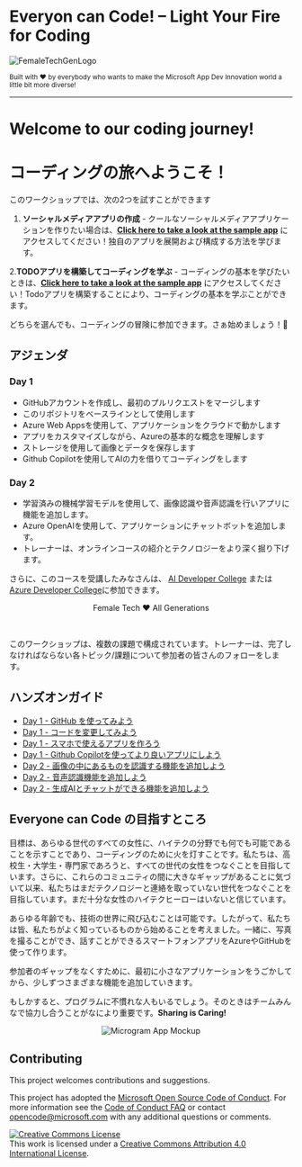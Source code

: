 # Everyon can Code! – Light Your Fire for Coding

![FemaleTechGenLogo](./img/BannerEveryoneCanCode.png)

  <p>
    <sub>Built with ❤ by everybody who wants to make the Microsoft App Dev Innovation world a little bit more diverse! </sub>
  </p>

</div>

<hr>

# Welcome to our coding journey!
# コーディングの旅へようこそ！


このワークショップでは、次の2つを試すことができます

1. **ソーシャルメディアアプリの作成**  - クールなソーシャルメディアアプリケーションを作りたい場合は、**[Click here to take a look at the sample app](https://github.com/microsoft/everyonecancode)** にアクセスしてください！独自のアプリを展開および構成する方法を学びます。

2.**TODOアプリを構築してコーディングを学ぶ**  - コーディングの基本を学びたいときは、**[Click here to take a look at the sample app](https://github.com/microsoft/everyonecancode)** にアクセスしてください！Todoアプリを構築することにより、コーディングの基本を学ぶことができます。


どちらを選んでも、コーディングの冒険に参加できます。さぁ始めましょう！🚀

## アジェンダ

### Day 1
- GitHubアカウントを作成し、最初のプルリクエストをマージします
- このリポジトリをベースラインとして使用します
- Azure Web Appsを使用して、アプリケーションをクラウドで動かします
- アプリをカスタマイズしながら、Azureの基本的な概念を理解します
- ストレージを使用して画像とデータを保存します
- Github Copilotを使用してAIの力を借りてコーディングをします


### Day 2
- 学習済みの機械学習モデルを使用して、画像認識や音声認識を行いアプリに機能を追加します。
- Azure OpenAIを使用して、アプリケーションにチャットボットを追加します。
- トレーナーは、オンラインコースの紹介とテクノロジーをより深く掘り下げます。

さらに、このコースを受講したみなさんは、 [AI Developer College](https://github.com/azuredevcollege/aidevcollege) または[Azure Developer College](https://github.com/azuredevcollege/trainingdays)に参加できます。

<div align="center">
  <p> Female Tech ❤︎ All Generations</p>
</div>

<br>

このワークショップは、複数の課題で構成されています。トレーナーは、完了しなければならない各トピック/課題について参加者の皆さんのフォローをします。

## ハンズオンガイド

- [Day 1 - GitHub を使ってみよう](instructions/ja/day1/GitHub/README.md)
- [Day 1 - コードを変更してみよう](instructions/ja/day1/ApplicationPart1/README.md)
- [Day 1 - スマホで使えるアプリを作ろう ](instructions/ja/day1/ApplicationPart2/README.md)
- [Day 1 - Github Copilotを使ってより良いアプリにしよう](instructions/ja/day1/ApplicationPart3/README.md)
- [Day 2 - 画像の中にあるものを認識する機能を追加しよう](instructions/ja/day2/Vision/README.md)
- [Day 2 - 音声認識機能を追加しよう](instructions/ja/day2/Speech/README.md)
- [Day 2 - 生成AIとチャットができる機能を追加しよう](instructions/ja/day2/Chat/README.md)
  
## Everyone can Code の目指すところ

目標は、あらゆる世代のすべての女性に、ハイテクの分野でも何でも可能であることを示すことであり、コーディングのために火を灯すことです。私たちは、高校生・大学生・専門家であろうと、すべての世代の女性をつなぐことを目指しています。さらに、これらのコミュニティの間に大きなギャップがあることに気づいて以来、私たちはまだテクノロジーと連絡を取っていない世代をつなぐことを目指しています。まだ十分な女性のハイテクヒーローはいないと信じています。

あらゆる年齢でも、技術の世界に飛び込むことは可能です。したがって、私たちは皆、私たちがよく知っているものから始めることを考えました。一緒に、写真を撮ることができ、話すことができるスマートフォンアプリをAzureやGitHubを使って作ります。

参加者のギャップをなくすために、最初に小さなアプリケーションをうごかしてから、少しずつさまざまな機能を追加していきます。

もしかすると、プログラムに不慣れな人もいるでしょう。そのときはチームみんなで協力し合うことがなにより重要です。**Sharing is Caring!**

<div align="center">
  <p></p>
  <img src="./img/microgram-mock.png" alt="Microgram App Mockup" />
</div>

## Contributing

This project welcomes contributions and suggestions.

This project has adopted the [Microsoft Open Source Code of Conduct](https://opensource.microsoft.com/codeofconduct/).
For more information see the [Code of Conduct FAQ](https://opensource.microsoft.com/codeofconduct/faq/) or
contact [opencode@microsoft.com](mailto:opencode@microsoft.com) with any additional questions or comments.

[![Creative Commons License](https://i.creativecommons.org/l/by/4.0/88x31.png)](http://creativecommons.org/licenses/by/4.0/)  
This work is licensed under a [Creative Commons Attribution 4.0 International License](http://creativecommons.org/licenses/by/4.0/).
